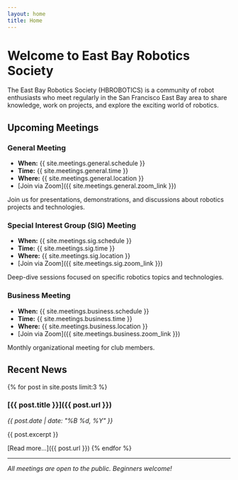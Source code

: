 ```yaml
---
layout: home
title: Home
---
```


# Welcome to East Bay Robotics Society

The East Bay Robotics Society (HBROBOTICS) is a community of robot enthusiasts who meet regularly in the San Francisco East Bay area to share knowledge, work on projects, and explore the exciting world of robotics.

## Upcoming Meetings

### General Meeting
- **When:** {{ site.meetings.general.schedule }}
- **Time:** {{ site.meetings.general.time }}
- **Where:** {{ site.meetings.general.location }}
- [Join via Zoom]({{ site.meetings.general.zoom_link }})

Join us for presentations, demonstrations, and discussions about robotics projects and technologies.

### Special Interest Group (SIG) Meeting
- **When:** {{ site.meetings.sig.schedule }}
- **Time:** {{ site.meetings.sig.time }}
- **Where:** {{ site.meetings.sig.location }}
- [Join via Zoom]({{ site.meetings.sig.zoom_link }})

Deep-dive sessions focused on specific robotics topics and technologies.

### Business Meeting
- **When:** {{ site.meetings.business.schedule }}
- **Time:** {{ site.meetings.business.time }}
- **Where:** {{ site.meetings.business.location }}
- [Join via Zoom]({{ site.meetings.business.zoom_link }})

Monthly organizational meeting for club members.

## Recent News

{% for post in site.posts limit:3 %}
### [{{ post.title }}]({{ post.url }})
*{{ post.date | date: "%B %d, %Y" }}*

{{ post.excerpt }}

[Read more...]({{ post.url }})
{% endfor %}

---

*All meetings are open to the public. Beginners welcome!*
